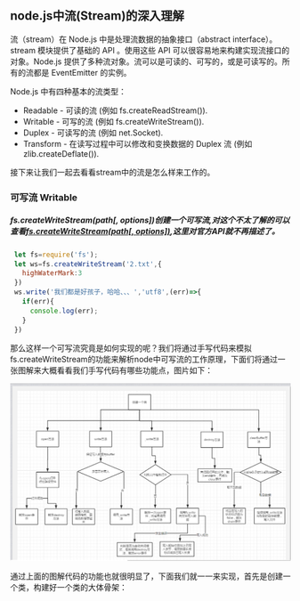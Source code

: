 ## node.js中流(Stream)的深入理解

   流（stream）在 Node.js 中是处理流数据的抽象接口（abstract interface）。stream 模块提供了基础的 API 。使用这些 API 可以很容易地来构建实现流接口的对象。Node.js 提供了多种流对象。流可以是可读的、可写的，或是可读写的。所有的流都是 EventEmitter 的实例。
   
   Node.js 中有四种基本的流类型：
   * Readable - 可读的流 (例如 fs.createReadStream()).
   * Writable - 可写的流 (例如 fs.createWriteStream()).
   * Duplex - 可读写的流 (例如 net.Socket).
   * Transform - 在读写过程中可以修改和变换数据的 Duplex 流 (例如 zlib.createDeflate()).
   
   接下来让我们一起去看看stream中的流是怎么样来工作的。
   
### 可写流 Writable
   ##### fs.createWriteStream(path[, options])创建一个可写流,对这个不太了解的可以查看[fs.createWriteStream(path[, options])](http://nodejs.cn/api/fs.html#fs_fs_createwritestream_path_options),这里对官方API就不再描述了。
   
   ```javascript
    let fs=require('fs');
    let ws=fs.createWriteStream('2.txt',{
      highWaterMark:3
    })
    ws.write('我们都是好孩子，哈哈、、、','utf8',(err)=>{
      if(err){
        console.log(err);
      }
    })
   ```
   那么这样一个可写流究竟是如何实现的呢？我们将通过手写代码来模拟fs.createWriteStream的功能来解析node中可写流的工作原理，下面们将通过一张图解来大概看看我们手写代码有哪些功能点，图片如下：

   ![image](https://raw.githubusercontent.com/RanCW/node-Stream/master/analyse.png)

   通过上面的图解代码的功能也就很明显了，下面我们就一一来实现，首先是创建一个类，构建好一个类的大体骨架：


   